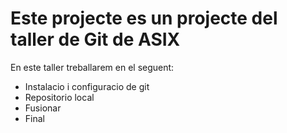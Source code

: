 # Este projecte es un projecte del taller de Git de ASIX 


En este taller treballarem en el seguent:


- Instalacio i configuracio de git 
- Repositorio local
- Fusionar
- Final